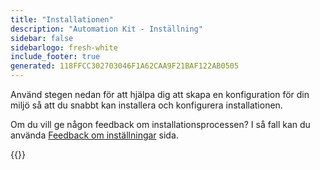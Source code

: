```yaml
---
title: "Installationen"
description: "Automation Kit - Inställning"
sidebar: false
sidebarlogo: fresh-white
include_footer: true
generated: 118FFCC302703046F1A62CAA9F21BAF122AB0505
---
```


Använd stegen nedan för att hjälpa dig att skapa en konfiguration för din miljö så att du snabbt kan installera och konfigurera installationen.

Om du vill ge någon feedback om installationsprocessen? I så fall kan du använda [Feedback om inställningar](/sv/get-started/setup-feedback) sida.

{{<questions name="/content/sv/get-started/setup.json" completed="Tack för att du har slutfört installationsstegen" showNavigationButtons=true locale="sv">}}
